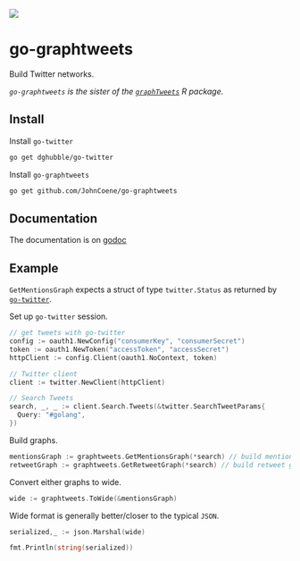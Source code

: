 [![](https://img.shields.io/badge/godoc-reference-5272B4.svg?style=flat-square)](https://godoc.org/github.com/JohnCoene/go-graphtweets)

# go-graphtweets

Build Twitter networks. 

_`go-graphtweets` is the sister of the [`graphTweets`](https://github.com/JohnCoene/graphTweets) R package._

## Install

Install `go-twitter`

```bash
go get dghubble/go-twitter
```

Install `go-graphtweets`

```bash
go get github.com/JohnCoene/go-graphtweets
```

## Documentation

The documentation is on [godoc](https://godoc.org/github.com/JohnCoene/go-graphtweets)

## Example

`GetMentionsGraph` expects a struct of type `twitter.Status` as returned by [`go-twitter`](https://github.com/dghubble/go-twitter).

Set up `go-twitter` session.

```go
// get tweets with go-twitter
config := oauth1.NewConfig("consumerKey", "consumerSecret")
token := oauth1.NewToken("accessToken", "accessSecret")
httpClient := config.Client(oauth1.NoContext, token)

// Twitter client
client := twitter.NewClient(httpClient)

// Search Tweets
search, _, _ := client.Search.Tweets(&twitter.SearchTweetParams{
  Query: "#golang",
})
```

Build graphs.

```go
mentionsGraph := graphtweets.GetMentionsGraph(*search) // build mentions graph
retweetGraph := graphtweets.GetRetweetGraph(*search) // build retweet graph
```

Convert either graphs to wide.

```go
wide := graphtweets.ToWide(&mentionsGraph)
```

Wide format is generally better/closer to the typical `JSON`.

```go
serialized,_ := json.Marshal(wide)

fmt.Println(string(serialized))
```